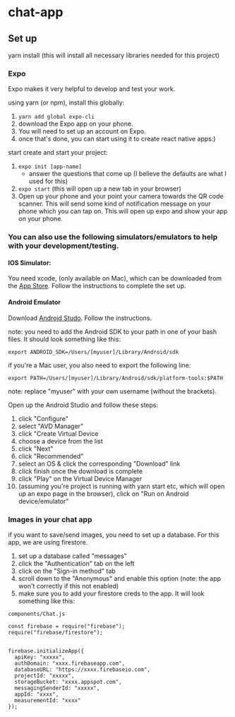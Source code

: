 # chat-app

## Set up

yarn install (this will install all necessary libraries needed for this project)

### Expo

Expo makes it very helpful to develop and test your work.

using yarn (or npm), install this globally:

1. `yarn add global expo-cli`
2. download the Expo app on your phone.
3. You will need to set up an account on Expo.
4. once that's done, you can start using it to create react native apps:)

start create and start your project:

1. `expo init [app-name]`
   - answer the questions that come up (I believe the defaults are what I used for this)
2. `expo start` (this will open up a new tab in your browser)
3. Open up your phone and your point your camera towards the QR code scanner. This will send some kind of notification message on your phone which you can tap on. This will open up expo and show your app on your phone.

### You can also use the following simulators/emulators to help with your development/testing.

#### IOS Simulator:

You need xcode, (only available on Mac), which can be downloaded from the [App Store](https://itunes.apple.com/app/xcode/). Follow the instructions to complete the set up.

#### Android Emulator

Download [Android Studo](https://docs.expo.io/versions/v32.0.0/workflow/android-studio-emulator/). Follow the instructions.

note: you need to add the Android SDK to your path in one of your bash files. It should look something like this:

`export ANDROID_SDK=/Users/[myuser]/Library/Android/sdk`

if you're a Mac user, you also need to export the following line:

`export PATH=/Users/[myuser]/Library/Android/sdk/platform-tools:$PATH`

note: replace "myuser" with your own username (without the brackets).

Open up the Android Studio and follow these steps:

1. click "Configure"
2. select "AVD Manager"
3. click "Create Virtual Device
4. choose a device from the list
5. click "Next"
6. click "Recommended"
7. select an OS & click the corresponding "Download" link
8. click finish once the download is complete
9. click "Play" on the Virtual Device Manager
10. (assuming you're project is running with yarn start etc, which will open up an expo page in the browser), click on "Run on Android device/emulator"

### Images in your chat app

if you want to save/send images, you need to set up a database. For this app, we are using firestore.

1. set up a database called "messages"
2. click the "Authentication" tab on the left
3. click on the "Sign-in method" tab
4. scroll down to the "Anonymous" and enable this option (note: the app won't correctly if this not enabled)
5. make sure you to add your firestore creds to the app. It will look something like this:

```
components/Chat.js

const firebase = require("firebase");
require("firebase/firestore");


firebase.initializeApp({
  apiKey: "xxxxx",
  authDomain: "xxxx.firebaseapp.com",
  databaseURL: "https://xxxx.firebaseio.com",
  projectId: "xxxxx",
  storageBucket: "xxxx.appspot.com",
  messagingSenderId: "xxxxx",
  appId: "xxxx",
  measurementId: "xxxx"
});

```
